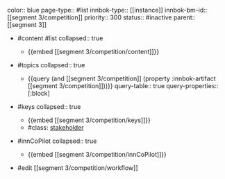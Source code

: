 color:: blue
page-type:: #list
innbok-type:: [[instance]]
innbok-bm-id:: [[segment 3/competition]]
priority:: 300
status:: #inactive
parent:: [[segment 3]]

- #content #list
  collapsed:: true
	- {{embed [[segment 3/competition/content]]}}
- #topics
   collapsed:: true
    - {{query (and [[segment 3/competition]] (property :innbok-artifact [[segment 3/competition]]))}}
      query-table:: true
      query-properties:: [:block]
- #keys
  collapsed:: true
	- {{embed [[segment 3/competition/keys]]}}
	- #class: [stakeholder](https://go.innbok.com/#/page/innBoK%2Fclass%2Fstakeholder)
- #innCoPilot
   collapsed:: true
	 - {{embed [[segment 3/competition/innCoPilot]]}}

- #edit [[segment 3/competition/workflow]]

